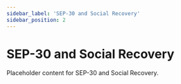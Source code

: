 ```yaml
---
sidebar_label: 'SEP-30 and Social Recovery'
sidebar_position: 2
---
```


# SEP-30 and Social Recovery

Placeholder content for SEP-30 and Social Recovery. 